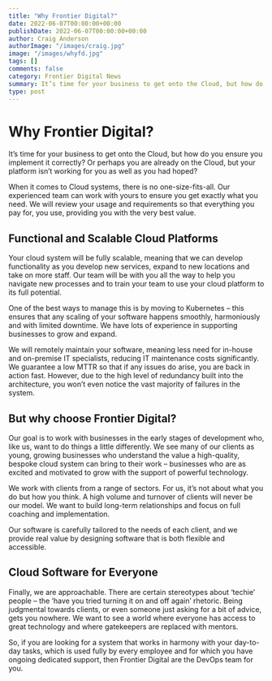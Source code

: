 ```yaml
---
title: "Why Frontier Digital?"
date: 2022-06-07T00:00:00+00:00
publishDate: 2022-06-07T00:00:00+00:00
author: Craig Anderson
authorImage: "/images/craig.jpg"
image: "/images/whyfd.jpg"
tags: []
comments: false
category: Frontier Digital News
summary: It’s time for your business to get onto the Cloud, but how do you ensure you implement it correctly?
type: post
---
```


# Why Frontier Digital?

It’s time for your business to get onto the Cloud, but how do you ensure you implement it correctly? Or perhaps you are already on the Cloud, but your platform isn’t working for you as well as you had hoped?

When it comes to Cloud systems, there is no one-size-fits-all. Our experienced team can work with yours to ensure you get exactly what you need. We will review your usage and requirements so that everything you pay for, you use, providing you with the very best value.

## Functional and Scalable Cloud Platforms

Your cloud system will be fully scalable, meaning that we can develop functionality as you develop new services, expand to new locations and take on more staff. Our team will be with you all the way to help you navigate new processes and to train your team to use your cloud platform to its full potential.

One of the best ways to manage this is by moving to Kubernetes – this ensures that any scaling of your software happens smoothly, harmoniously and with limited downtime. We have lots of experience in supporting businesses to grow and expand.

We will remotely maintain your software, meaning less need for in-house and on-premise IT specialists, reducing IT maintenance costs significantly. We guarantee a low MTTR so that if any issues do arise, you are back in action fast. However, due to the high level of redundancy built into the architecture, you won’t even notice the vast majority of failures in the system.

## But why choose Frontier Digital?

Our goal is to work with businesses in the early stages of development who, like us, want to do things a little differently. We see many of our clients as young, growing businesses who understand the value a high-quality, bespoke cloud system can bring to their work – businesses who are as excited and motivated to grow with the support of powerful technology.

We work with clients from a range of sectors. For us, it’s not about what you do but how you think. A high volume and turnover of clients will never be our model. We want to build long-term relationships and focus on full coaching and implementation.

Our software is carefully tailored to the needs of each client, and we provide real value by designing software that is both flexible and accessible.

## Cloud Software for Everyone

Finally, we are approachable. There are certain stereotypes about ‘techie’ people – the ‘have you tried turning it on and off again’ rhetoric. Being judgmental towards clients, or even someone just asking for a bit of advice, gets you nowhere. We want to see a world where everyone has access to great technology and where gatekeepers are replaced with mentors.

So, if you are looking for a system that works in harmony with your day-to-day tasks, which is used fully by every employee and for which you have ongoing dedicated support, then Frontier Digital are the DevOps team for you.
